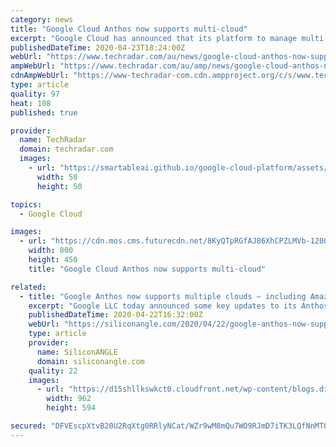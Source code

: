 ```yaml
---
category: news
title: "Google Cloud Anthos now supports multi-cloud"
excerpt: "Google Cloud has announced that its platform to manage multi-cloud workloads Anthos is now generally available for AWS though the company plans to add support for Microsoft Azure by the end of this year. Anthos aims to deliver on the promise of write once, run anywhere by allowing businesses to run their applications on existing on-prem ..."
publishedDateTime: 2020-04-23T18:24:00Z
webUrl: "https://www.techradar.com/au/news/google-cloud-anthos-now-supports-multi-cloud"
ampWebUrl: "https://www.techradar.com/au/amp/news/google-cloud-anthos-now-supports-multi-cloud"
cdnAmpWebUrl: "https://www-techradar-com.cdn.ampproject.org/c/s/www.techradar.com/au/amp/news/google-cloud-anthos-now-supports-multi-cloud"
type: article
quality: 97
heat: 108
published: true

provider:
  name: TechRadar
  domain: techradar.com
  images:
    - url: "https://smartableai.github.io/google-cloud-platform/assets/images/organizations/techradar.com-50x50.jpg"
      width: 50
      height: 50

topics:
  - Google Cloud

images:
  - url: "https://cdn.mos.cms.futurecdn.net/8KyQTpRGfAJ86XhCPZLMVb-1200-80.jpg"
    width: 800
    height: 450
    title: "Google Cloud Anthos now supports multi-cloud"

related:
  - title: "Google Anthos now supports multiple clouds – including Amazon’s"
    excerpt: "Google LLC today announced some key updates to its Anthos application platform, enabling it to support more workloads in different computing environments at a reduced cost. Google Anthos is a hybrid cloud application development platform that runs atop the open-source Kubernetes container orchestration software. It’s designed to host ..."
    publishedDateTime: 2020-04-22T16:32:00Z
    webUrl: "https://siliconangle.com/2020/04/22/google-anthos-now-supports-multiple-clouds-including-aws/"
    type: article
    provider:
      name: SiliconANGLE
      domain: siliconangle.com
    quality: 22
    images:
      - url: "https://d15shllkswkct0.cloudfront.net/wp-content/blogs.dir/1/files/2020/04/Google-Anthos.png"
        width: 962
        height: 594

secured: "DFVEscpXtvB20U2RqXtg0RRlyNCat/WZr9wM8mQu7WO9RJmD7iTK3LQfNnMTQiuOe7lcdb6ReApVKHn2DZW86SpNH3Oj7ItnhgHatk108LNCHcIUyL3tecN5G9Nv2nsDtH3dBMiIdaXd2fPf+8oO8cxYd/uuARQGA/ryHGtsgrWFNPtl3kkJbPNptwNgB8Qm65zaJ6fSfqmYcYfZ+WO8evlbwoMHTSAsSSO1GV0w9xnkzjJQOnTaOBnFIjSi/lTI4F8x/XWBi9mgaKdD9aVDxgUJfCjLJSZxD/ic6r5xxa1cxtpYQd1gn8wvQyqXNx8E;odyl/LGbjGHcrrP/0GeLgw=="
---
```


